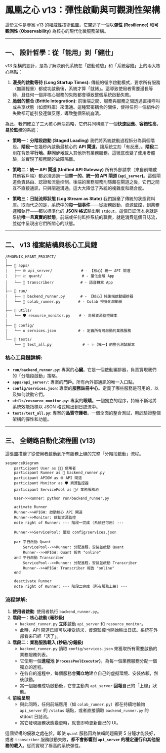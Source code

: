 # 鳳凰之心 v13：彈性啟動與可觀測性架構

這份文件是專案 v13 的權威性技術藍圖。它闡述了一個以**彈性 (Resilience)** 和**可觀測性 (Observability)** 為核心的現代化微服務架構。

---

## 一、 設計哲學：從「能用」到「健壯」

v13 架構的設計，是為了解決前代系統在「啟動體驗」和「系統容錯」上的兩大核心痛點：

1.  **漫長的啟動等待 (Long Startup Times):** 傳統的循序啟動模式，要求所有服務（無論輕重）都成功啟動後，系統才算「就緒」。這導致使用者需要漫長等待，且任何一個非核心服務的失敗都會導致整個系統啟動失敗。
2.  **脆弱的整合 (Brittle Integration):** 前後端之間、服務與服務之間透過直接呼叫或共享狀態（如資料庫）來溝通。這種緊密耦合的關係，使得任何一個組件的失敗都可能引發連鎖反應，導致整個系統崩潰。

為此，我們確立了三大核心解決策略，它們共同構建了一個**快速回應、容錯性高、易於監控**的系統：

-   **策略一：分階段啟動 (Staged Loading)**
    我們將系統啟動過程拆分為兩個階段。**階段一**在幾秒內啟動最核心的 **API 閘道**，讓系統立刻「有反應」。**階段二**則在背景**平行地、非同步地**載入其他所有業務服務。這徹底改變了使用者體驗，並實現了服務間的故障隔離。

-   **策略二：統一 API 閘道 (Unified API Gateway)**
    所有外部請求（來自前端或其他客戶端）都必須透過一個**單一的、統一的 API 閘道 (`api_server`)**。這個閘道負責路由、認證和流量控制。後端的業務服務則隱藏在閘道之後，它們之間互不直接通訊，只與閘道溝通。這大大降低了系統的複雜度和耦合度。

-   **策略三：日誌流即狀態 (Log Stream as State)**
    我們摒棄了傳統的狀態資料庫。取而代之的是，系統中的**每一個事件**——從服務啟動、資源監控，到業務邏輯執行——都以標準化的 **JSON 格式**輸出到 `stdout`。這個日誌流本身就是系統**唯一且真實的狀態**。前端或任何監控系統的職責，就是消費這個日誌流，並從中呈現出它們所關心的狀態。

---

## 二、 v13 檔案結構與核心工具鏈

```
/PHOENIX_HEART_PROJECT/
│
├── 📂 apps/
│   ├── 🌐 api_server/             # - 【核心】統一 API 閘道
│   ├── 📈 quant/                  # - 量化金融 App
│   └── 🎤 transcriber/            # - 語音轉寫 App
│
├── 📂 run/
│   ├── 🚀 backend_runner.py       # - 【核心】純後端啟動編排器
│   └── 🏃 colab_runner.py        # - Colab 視覺化啟動器
│
├── 📂 utils/
│   └── 🛡️ resource_monitor.py    # - 高頻資源監控腳本
│
├── 📂 config/
│   └── ⚙️ services.json          # - 定義所有可啟動的業務服務
│
└── 📂 tests/
    └── 🧪 test_all.py              # - ✨【唯一】的整合測試腳本
```

### **核心工具鏈詳解:**

*   **`run/backend_runner.py`**: 專案的**心臟**。它是一個啟動編排器，負責實現我們的「分階段啟動」策略。
*   **`apps/api_server/`**: 專案的**門戶**。所有內外部通訊的唯一入口點。
*   **`config/services.json`**: 專案的**服務註冊中心**。定義了哪些服務是可用的，以及如何啟動它們。
*   **`utils/resource_monitor.py`**: 專案的**眼睛**。一個獨立的程序，持續不斷地將系統效能指標以 JSON 格式輸出到日誌流中。
*   **`tests/test_all.py`**: 專案的**品質守護者**。一個全面的整合測試，用於驗證整個架構的彈性和功能。

---

## 三、 全鏈路自動化流程圖 (v13)

這張圖描繪了從使用者啟動到所有服務上線的完整「分階段啟動」流程。

```mermaid
sequenceDiagram
    participant User as 👨‍💻 使用者
    participant Runner as 🚀 backend_runner.py
    participant APIGW as 🌐 API 閘道
    participant Monitor as 🛡️ 資源監控器
    participant ServicePool as 🏊‍♂️ 業務服務池

    User->>Runner: python run/backend_runner.py

    activate Runner
    Runner->>APIGW: 啟動核心 API 閘道
    Runner->>Monitor: 啟動資源監控
    note right of Runner: --- 階段一完成 (系統已可用) ---

    Runner->>ServicePool: 讀取 config/services.json

    par 平行啟動 Quant
        ServicePool-->>Runner: 分配進程，安裝並啟動 Quant
        Runner-->>APIGW: Quant 報告 "online"
    and 平行啟動 Transcriber
        ServicePool-->>Runner: 分配進程，安裝並啟動 Transcriber
        Runner-->>APIGW: Transcriber 報告 "online"
    end

    deactivate Runner
    note right of Runner: --- 階段二完成 (所有服務上線) ---

```

### **流程詳解:**

1.  **使用者啟動**: 使用者執行 `backend_runner.py`。
2.  **階段一：核心啟動 (毫秒級)**
    *   `backend_runner.py` **立即**啟動 `api_server` 和 `resource_monitor`。
    *   此時，API 閘道已經可以接受請求，資源監控也開始輸出日誌。系統在外部看來已經「活了」。
3.  **階段二：業務服務載入 (秒級/分鐘級)**
    *   `backend_runner.py` 讀取 `config/services.json` 來獲取所有需要啟動的業務服務列表。
    *   它使用一個**進程池 (`ProcessPoolExecutor`)**，為每一個業務服務分配一個獨立的進程。
    *   在各自的進程中，每個服務會**獨立地**建立自己的虛擬環境、安裝依賴，然後啟動。
    *   當一個服務成功啟動後，它會主動向 `api_server` **回報**自己的「上線」狀態。
4.  **前端呈現**
    *   與此同時，任何前端應用（如 `colab_runner.py`）都在持續地輪詢 `api_server` 的 `/status` 端點，或者直接讀取 `backend_runner.py` 的 stdout 日誌流。
    *   當它發現服務狀態變更時，就會即時更新自己的 UI。

這個架構的優雅之處在於，即使 `quant` 服務因為依賴問題需要 5 分鐘才能裝好，或者 `transcriber` 服務啟動失敗，**都不會影響到 `api_server` 的穩定運行和其他服務的載入**，從而實現了極高的系統彈性。
